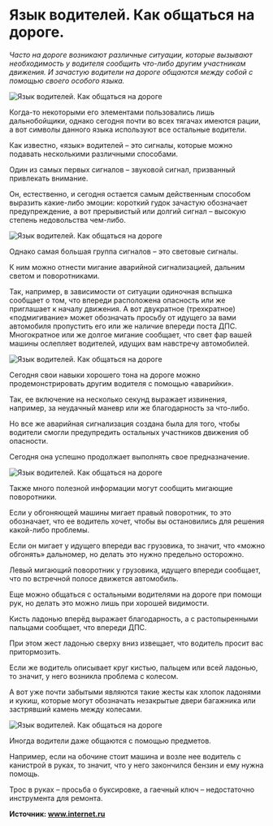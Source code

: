 # Язык водителей. Как общаться на дороге.
_Часто на дороге возникают различные ситуации, которые вызывают необходимость у водителя сообщить что-либо другим участникам движения. И зачастую водители на дороге общаются между собой с помощью своего особого языка._

![Язык водителей. Как общаться на дороге](/images/Auto/yazyk-voditelej-kak-obshhatsya-na-doroge_01.jpg 'Язык водителей. Как общаться на дороге')

Когда-то некоторыми его элементами пользовались лишь дальнобойщики, однако сегодня почти во всех тягачах имеются рации, а вот символы данного языка используют все остальные водители. 

Как известно, «язык» водителей – это сигналы, которые можно подавать несколькими различными способами.

Один из самых первых сигналов – звуковой сигнал, призванный привлекать внимание.

Он, естественно, и сегодня остается самым действенным способом выразить какие-либо эмоции: короткий гудок зачастую обозначает предупреждение, а вот прерывистый или долгий сигнал – высокую степень недовольства чем-либо.

![Язык водителей. Как общаться на дороге](/images/Auto/yazyk-voditelej-kak-obshhatsya-na-doroge_02.jpg 'Язык водителей. Как общаться на дороге')

Однако самая большая группа сигналов – это световые сигналы.

К ним можно отнести мигание аварийной сигнализацией, дальним светом и поворотниками.

Так, например, в зависимости от ситуации одиночная вспышка сообщает о том, что впереди расположена опасность или же приглашает к началу движения.
А вот двукратное (трехкратное) «подмигивание» может обозначать просьбу от идущего за вами автомобиля пропустить его или же наличие впереди поста ДПС. Многократное или же долгое мигание сообщает, что свет фар вашей машины ослепляет водителей, идущих вам навстречу автомобилей.

![Язык водителей. Как общаться на дороге](/images/Auto/yazyk-voditelej-kak-obshhatsya-na-doroge_03.jpg 'Язык водителей. Как общаться на дороге')

Сегодня свои навыки хорошего тона на дороге можно продемонстрировать другим водителя с помощью «аварийки».

Так, ее включение на несколько секунд выражает извинения, например, за неудачный маневр или же благодарность за что-либо.

Но все же аварийная сигнализация создана была для того, чтобы водители смогли предупредить остальных участников движения об опасности.

Сегодня она успешно продолжает выполнять свое предназначение.

![Язык водителей. Как общаться на дороге](/images/Auto/yazyk-voditelej-kak-obshhatsya-na-doroge_04.jpg 'Язык водителей. Как общаться на дороге')

Также много полезной информации могут сообщить мигающие поворотники.

Если у обгоняющей машины мигает правый поворотник, то это обозначает, что ее водитель хочет, чтобы вы остановились для решения какой-либо проблемы.

Если он мигает у идущего впереди вас грузовика, то значит, что «можно обгонять» дальномер, но делать это нужно предельно осторожно.

Левый мигающий поворотник у грузовика, идущего впереди сообщает, что по встречной полосе движется автомобиль.

Еще можно общаться с остальными водителями на дороге при помощи рук, но делать это можно лишь при хорошей видимости.

Кисть ладонью вперёд выражает благодарность, а с растопыренными пальцами сообщает, что впереди ДПС.

При этом жест ладонью сверху вниз извещает, что водитель просит вас притормозить.

Если же водитель описывает круг кистью, пальцем или всей ладонью, то значит, у него возникла проблема с колесом.

А вот уже почти забытыми являются такие жесты как хлопок ладонями и кукиш, которые могут обозначать незакрытые двери багажника или застрявший камень между колесами.

![Язык водителей. Как общаться на дороге](/images/Auto/yazyk-voditelej-kak-obshhatsya-na-doroge_05.jpg 'Язык водителей. Как общаться на дороге')

Иногда водители даже общаются с помощью предметов.

Например, если на обочине стоит машина и возле нее водитель с канистрой в руках, то значит, что у него закончился бензин и ему нужна помощь.

Трос в руках – просьба о буксировке, а гаечный ключ – недостаточно инструмента для ремонта.

**Источник: www.internet.ru**
